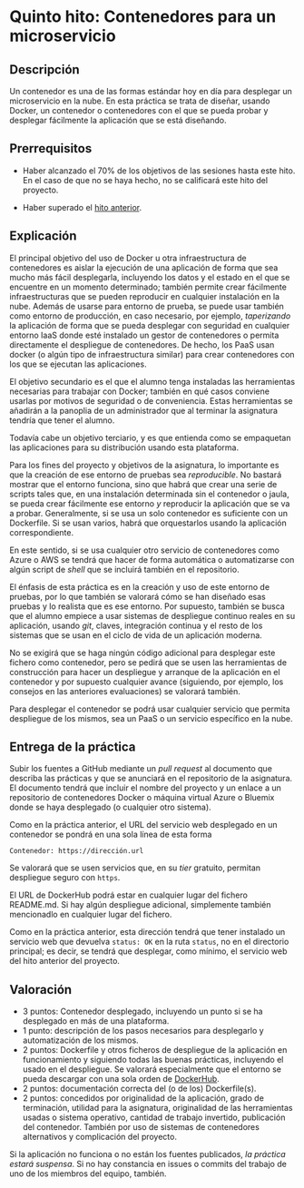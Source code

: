 # Quinto hito: Contenedores para un microservicio

Descripción
-----------------

Un contenedor es una de las formas estándar hoy en día para desplegar
un microservicio en la nube. 
En esta práctica se trata de diseñar, usando Docker, un contenedor o
contenedores con el que se pueda probar y desplegar fácilmente la
aplicación que se está diseñando. 

Prerrequisitos
--------------------

* Haber alcanzado el 70% de los objetivos de las sesiones hasta este hito. En
el caso de que no se haya hecho, no se calificará este hito del
proyecto.

* Haber superado el [hito anterior](4.PaaS.md).

Explicación
----------------

El principal objetivo del uso de Docker u otra infraestructura de
contenedores es aislar la ejecución de una aplicación de forma que sea
mucho más fácil desplegarla, incluyendo los datos y el estado en el
que se encuentre en un momento determinado; también permite crear
fácilmente infraestructuras que se pueden reproducir en cualquier
instalación en la nube. Además de usarse para entorno de prueba, se
puede usar también como entorno de producción, en caso necesario, por
ejemplo, *taperizando* la aplicación de forma que se pueda desplegar
con seguridad en cualquier entorno IaaS donde esté instalado un gestor
de contenedores o permita directamente el despliegue de
contenedores. De hecho, los PaaS usan docker (o algún tipo de
infraestructura similar) para crear contenedores con los que se
ejecutan las aplicaciones.

El objetivo secundario es el que el alumno tenga instaladas las
herramientas necesarias para trabajar con Docker; también en qué casos
conviene usarlas por motivos de seguridad o de conveniencia. Estas herramientas se
añadirán a la panoplia de un administrador que al terminar
la asignatura tendría que tener el alumno.

Todavía cabe un objetivo terciario, y es que entienda como se
empaquetan las aplicaciones para su distribución usando esta
plataforma.

Para los fines del proyecto y objetivos de la asignatura, lo
importante es que la creación de ese entorno de pruebas sea 
*reproducible*. No bastará mostrar que el entorno funciona, sino que
habrá que crear una serie de scripts tales que, en una instalación
determinada sin el contenedor o jaula, se pueda crear fácilmente ese
entorno *y* reproducir la aplicación que se va a probar. Generalmente,
si se usa un solo contenedor es suficiente con un Dockerfile. Si se
usan varios, habrá que orquestarlos usando la aplicación
correspondiente.

En este sentido, si se usa cualquier otro servicio de contenedores
como Azure o AWS se tendrá que hacer de forma automática o
automatizarse con algún script de *shell* que se incluirá también en
el repositorio. 

El énfasis de esta práctica es en la creación y uso de este entorno de
pruebas, por lo que también se valorará cómo se han diseñado esas
pruebas y lo realista que es ese entorno. Por supuesto, también se
busca que el alumno empiece a usar sistemas de despliegue continuo reales en su
aplicación, usando *git*, claves, integración continua y el resto de
los sistemas que se usan en el ciclo de vida de un aplicación moderna.

No se exigirá que se haga ningún código adicional para desplegar este
fichero como contenedor, pero se pedirá que se usen las herramientas
de construcción para hacer un despliegue y arranque de la aplicación
en el contenedor y por supuesto cualquier avance (siguiendo, por
ejemplo, los consejos en las anteriores evaluaciones) se valorará
también.

Para desplegar el contenedor se podrá usar cualquier servicio que
permita despliegue de los mismos, sea un PaaS o un servicio específico
en la nube.

Entrega de la práctica
--------------------------------

Subir los fuentes a GitHub mediante un *pull request* al documento que
describa las prácticas y que se anunciará en el repositorio de la
asignatura. El documento tendrá que incluir el nombre del proyecto y
un enlace a un repositorio de contenedores Docker o máquina virtual
Azure o Bluemix donde se haya desplegado (o cualquier otro sistema). 

Como en la práctica anterior, el URL del servicio web desplegado en un contenedor se pondrá en una sola línea de esta forma

	Contenedor: https://dirección.url

Se valorará que se usen servicios que, en su *tier* gratuito, permitan
despliegue seguro con `https`.

El URL de DockerHub podrá estar en cualquier lugar del fichero
README.md. Si hay algún despliegue adicional, simplemente también
mencionadlo en cualquier lugar del fichero.

Como en la práctica anterior, esta dirección tendrá que tener
instalado un servicio web que devuelva `status: OK` en la ruta
`status`, no en el directorio principal; es decir, se 
tendrá que desplegar, como mínimo, el servicio web del hito anterior
del proyecto.

Valoración
--------------

* 3 puntos: Contenedor desplegado, incluyendo un punto si se ha
  desplegado en más de una plataforma.
* 1 punto: descripción de los pasos necesarios para desplegarlo y
  automatización de los mismos.
* 2 puntos: Dockerfile y otros ficheros de despliegue de la aplicación
  en funcionamiento y siguiendo todas las buenas prácticas, incluyendo el usado en el despliegue. Se valorará
  especialmente que el entorno se pueda descargar con una sola orden
  de [DockerHub](http://hub.docker.com).
* 2 puntos: documentación correcta del (o de los) Dockerfile(s).
* 2 puntos: concedidos por originalidad de la aplicación, grado de
  terminación, utilidad para la asignatura, originalidad de las
  herramientas usadas o sistema operativo, cantidad de trabajo
  invertido, publicación del contenedor. También por uso de sistemas
  de contenedores alternativos y complicación del proyecto.
  
Si la aplicación no funciona o no están los fuentes publicados, *la
  práctica estará suspensa*. Si no hay constancia en issues o commits
  del trabajo de uno de los miembros del equipo, también.
